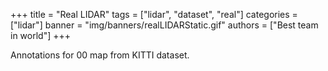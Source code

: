 +++
title = "Real LIDAR"
tags = ["lidar", "dataset", "real"]
categories = ["lidar"]
banner = "img/banners/realLIDARStatic.gif"
authors = ["Best team in world"]
+++

Annotations for 00 map from KITTI dataset.